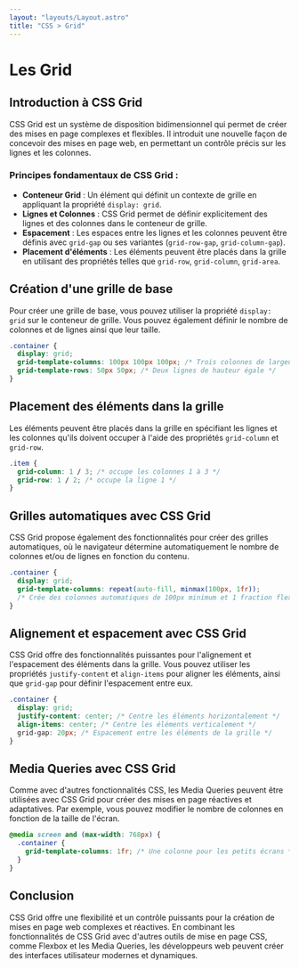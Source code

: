 ```yaml
---
layout: "layouts/Layout.astro"
title: "CSS > Grid"
---
```


# Les Grid

## Introduction à CSS Grid

CSS Grid est un système de disposition bidimensionnel qui permet de créer des mises en page complexes et flexibles. Il introduit une nouvelle façon de concevoir des mises en page web, en permettant un contrôle précis sur les lignes et les colonnes.

### Principes fondamentaux de CSS Grid :

- **Conteneur Grid** : Un élément qui définit un contexte de grille en appliquant la propriété `display: grid`.
- **Lignes et Colonnes** : CSS Grid permet de définir explicitement des lignes et des colonnes dans le conteneur de grille.
- **Espacement** : Les espaces entre les lignes et les colonnes peuvent être définis avec `grid-gap` ou ses variantes (`grid-row-gap`, `grid-column-gap`).
- **Placement d'éléments** : Les éléments peuvent être placés dans la grille en utilisant des propriétés telles que `grid-row`, `grid-column`, `grid-area`.

## Création d'une grille de base

Pour créer une grille de base, vous pouvez utiliser la propriété `display: grid` sur le conteneur de grille. Vous pouvez également définir le nombre de colonnes et de lignes ainsi que leur taille.

```css
.container {
  display: grid;
  grid-template-columns: 100px 100px 100px; /* Trois colonnes de largeur égale */
  grid-template-rows: 50px 50px; /* Deux lignes de hauteur égale */
}
```

## Placement des éléments dans la grille

Les éléments peuvent être placés dans la grille en spécifiant les lignes et les colonnes qu'ils doivent occuper à l'aide des propriétés `grid-column` et `grid-row`.

```css
.item {
  grid-column: 1 / 3; /* occupe les colonnes 1 à 3 */
  grid-row: 1 / 2; /* occupe la ligne 1 */
}
```

## Grilles automatiques avec CSS Grid

CSS Grid propose également des fonctionnalités pour créer des grilles automatiques, où le navigateur détermine automatiquement le nombre de colonnes et/ou de lignes en fonction du contenu.

```css
.container {
  display: grid;
  grid-template-columns: repeat(auto-fill, minmax(100px, 1fr));
  /* Crée des colonnes automatiques de 100px minimum et 1 fraction flexible */
}
```

## Alignement et espacement avec CSS Grid

CSS Grid offre des fonctionnalités puissantes pour l'alignement et l'espacement des éléments dans la grille. Vous pouvez utiliser les propriétés `justify-content` et `align-items` pour aligner les éléments, ainsi que `grid-gap` pour définir l'espacement entre eux.

```css
.container {
  display: grid;
  justify-content: center; /* Centre les éléments horizontalement */
  align-items: center; /* Centre les éléments verticalement */
  grid-gap: 20px; /* Espacement entre les éléments de la grille */
}
```

## Media Queries avec CSS Grid

Comme avec d'autres fonctionnalités CSS, les Media Queries peuvent être utilisées avec CSS Grid pour créer des mises en page réactives et adaptatives. Par exemple, vous pouvez modifier le nombre de colonnes en fonction de la taille de l'écran.

```css
@media screen and (max-width: 768px) {
  .container {
    grid-template-columns: 1fr; /* Une colonne pour les petits écrans */
  }
}
```

## Conclusion

CSS Grid offre une flexibilité et un contrôle puissants pour la création de mises en page web complexes et réactives. En combinant les fonctionnalités de CSS Grid avec d'autres outils de mise en page CSS, comme Flexbox et les Media Queries, les développeurs web peuvent créer des interfaces utilisateur modernes et dynamiques.
